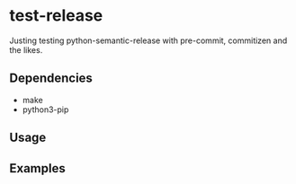 # test-release

Justing testing python-semantic-release with pre-commit, commitizen and the likes.

## Dependencies

- make
- python3-pip

## Usage

## Examples
